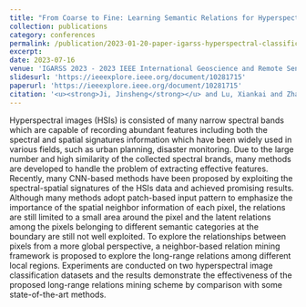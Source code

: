 ```yaml
---
title: "From Coarse to Fine: Learning Semantic Relations for Hyperspectral Image Classification"
collection: publications
category: conferences
permalink: /publication/2023-01-20-paper-igarss-hyperspectral-classification
excerpt:
date: 2023-07-16
venue: 'IGARSS 2023 - 2023 IEEE International Geoscience and Remote Sensing Symposium'
slidesurl: 'https://ieeexplore.ieee.org/document/10281715'
paperurl: 'https://ieeexplore.ieee.org/document/10281715'
citation: '<u><strong>Ji, Jinsheng</strong></u> and Lu, Xiankai and Zhang, Tao and Guo, Yiyou and Xie, Huan, "From Coarse to Fine: Learning Semantic Relations for Hyperspectral Image Classification," IGARSS 2023 - 2023 IEEE International Geoscience and Remote Sensing Symposium, Pasadena, CA, USA, 2023, pp. 7653-7656, doi: 10.1109/IGARSS52108.2023.10281715.'
---
```

Hyperspectral images (HSIs) is consisted of many narrow spectral bands which are capable of recording abundant features including both the spectral and spatial signatures information which have been widely used in various fields, such as urban planning, disaster monitoring. Due to the large number and high similarity of the collected spectral brands, many methods are developed to handle the problem of extracting effective features. Recently, many CNN-based methods have been proposed by exploiting the spectral-spatial signatures of the HSIs data and achieved promising results. Although many methods adopt patch-based input pattern to emphasize the importance of the spatial neighbor information of each pixel, the relations are still limited to a small area around the pixel and the latent relations among the pixels belonging to different semantic categories at the boundary are still not well exploited. To explore the relationships between pixels from a more global perspective, a neighbor-based relation mining framework is proposed to explore the long-range relations among different local regions. Experiments are conducted on two hyperspectral image classification datasets and the results demonstrate the effectiveness of the proposed long-range relations mining scheme by comparison with some state-of-the-art methods.
